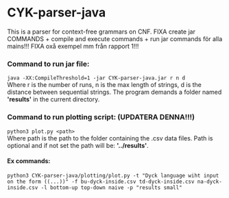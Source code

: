 # CYK-parser-java
This is a parser for context-free grammars on CNF.
 FIXA create jar COMMANDS + compile and execute commands + run jar commands för alla mains!!!
 FIXA oxå exempel mm från rapport 1!!!
### Command to run jar file:
`java -XX:CompileThreshold=1 -jar CYK-parser-java.jar r n d` <br>
Where r is the number of runs, n is the max length of strings, d is the distance between sequential strings.
The program demands a folder named **'results'** in the current directory.

### Command to run plotting script: (UPDATERA DENNA!!!)
`python3 plot.py <path>` <br>
Where path is the path to the folder containing the .csv data files.
Path is optional and if not set the path will be: **'../results'**.

#### Ex commands:
`python3 CYK-parser-java/plotting/plot.py -t "Dyck language wiht input on the form ((...))" -f bu-dyck-inside.csv td-dyck-inside.csv na-dyck-inside.csv -l bottom-up top-down naive -p "results small"` <br>
